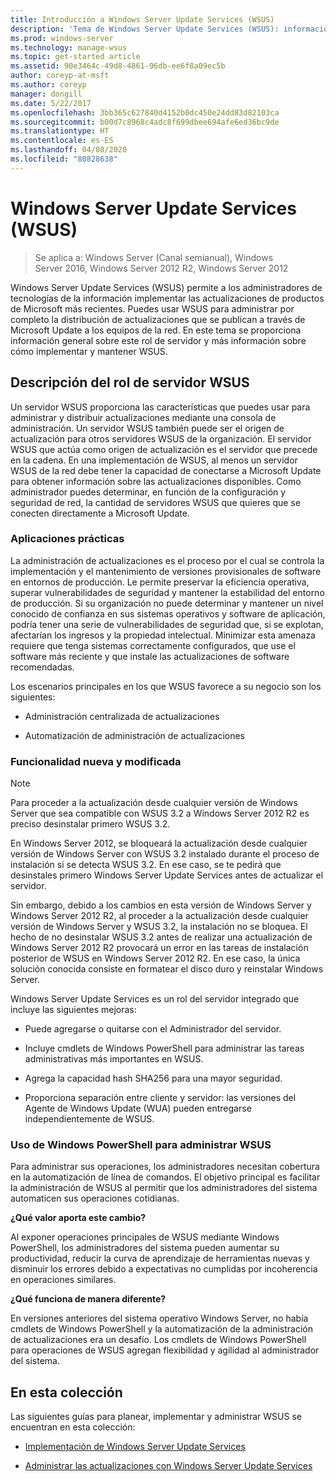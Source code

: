 ```yaml
---
title: Introducción a Windows Server Update Services (WSUS)
description: 'Tema de Windows Server Update Services (WSUS): información general sobre el rol de servidor y sus aplicaciones prácticas'
ms.prod: windows-server
ms.technology: manage-wsus
ms.topic: get-started article
ms.assetid: 90e3464c-49d8-4861-96db-ee6f8a09ec5b
author: coreyp-at-msft
ms.author: coreyp
manager: dongill
ms.date: 5/22/2017
ms.openlocfilehash: 3bb365c627840d4152b0dc450e24dd83d82103ca
ms.sourcegitcommit: b00d7c8968c4adc8f699dbee694afe6ed36bc9de
ms.translationtype: HT
ms.contentlocale: es-ES
ms.lasthandoff: 04/08/2020
ms.locfileid: "80828638"
---
```

# <a name="windows-server-update-services-wsus"></a>Windows Server Update Services (WSUS)

>Se aplica a: Windows Server (Canal semianual), Windows Server 2016, Windows Server 2012 R2, Windows Server 2012

Windows Server Update Services (WSUS) permite a los administradores de tecnologías de la información implementar las actualizaciones de productos de Microsoft más recientes. Puedes usar WSUS para administrar por completo la distribución de actualizaciones que se publican a través de Microsoft Update a los equipos de la red. En este tema se proporciona información general sobre este rol de servidor y más información sobre cómo implementar y mantener WSUS.

## <a name="wsus-server-role-description"></a>Descripción del rol de servidor WSUS
Un servidor WSUS proporciona las características que puedes usar para administrar y distribuir actualizaciones mediante una consola de administración. Un servidor WSUS también puede ser el origen de actualización para otros servidores WSUS de la organización. El servidor WSUS que actúa como origen de actualización es el servidor que precede en la cadena. En una implementación de WSUS, al menos un servidor WSUS de la red debe tener la capacidad de conectarse a Microsoft Update para obtener información sobre las actualizaciones disponibles. Como administrador puedes determinar, en función de la configuración y seguridad de red, la cantidad de servidores WSUS que quieres que se conecten directamente a Microsoft Update.

### <a name="practical-applications"></a>Aplicaciones prácticas
La administración de actualizaciones es el proceso por el cual se controla la implementación y el mantenimiento de versiones provisionales de software en entornos de producción. Le permite preservar la eficiencia operativa, superar vulnerabilidades de seguridad y mantener la estabilidad del entorno de producción. Si su organización no puede determinar y mantener un nivel conocido de confianza en sus sistemas operativos y software de aplicación, podría tener una serie de vulnerabilidades de seguridad que, si se explotan, afectarían los ingresos y la propiedad intelectual. Minimizar esta amenaza requiere que tenga sistemas correctamente configurados, que use el software más reciente y que instale las actualizaciones de software recomendadas.

Los escenarios principales en los que WSUS favorece a su negocio son los siguientes:

-   Administración centralizada de actualizaciones

-   Automatización de administración de actualizaciones

### <a name="new-and-changed-functionality"></a>Funcionalidad nueva y modificada

> [!NOTE]
> Para proceder a la actualización desde cualquier versión de Windows Server que sea compatible con WSUS 3.2 a Windows Server 2012 R2 es preciso desinstalar primero WSUS 3.2.
> 
> En Windows Server 2012, se bloqueará la actualización desde cualquier versión de Windows Server con WSUS 3.2 instalado durante el proceso de instalación si se detecta WSUS 3.2. En ese caso, se te pedirá que desinstales primero Windows Server Update Services antes de actualizar el servidor.
> 
> Sin embargo, debido a los cambios en esta versión de Windows Server y Windows Server 2012 R2, al proceder a la actualización desde cualquier versión de Windows Server y WSUS 3.2, la instalación no se bloquea. El hecho de no desinstalar WSUS 3.2 antes de realizar una actualización de Windows Server 2012 R2 provocará un error en las tareas de instalación posterior de WSUS en Windows Server 2012 R2. En ese caso, la única solución conocida consiste en formatear el disco duro y reinstalar Windows Server.

Windows Server Update Services es un rol del servidor integrado que incluye las siguientes mejoras:

-   Puede agregarse o quitarse con el Administrador del servidor.

-   Incluye cmdlets de Windows PowerShell para administrar las tareas administrativas más importantes en WSUS.

-   Agrega la capacidad hash SHA256 para una mayor seguridad.

-   Proporciona separación entre cliente y servidor: las versiones del Agente de Windows Update (WUA) pueden entregarse independientemente de WSUS.

### <a name="using-windows-powershell-to-manage-wsus"></a>Uso de Windows PowerShell para administrar WSUS
Para administrar sus operaciones, los administradores necesitan cobertura en la automatización de línea de comandos. El objetivo principal es facilitar la administración de WSUS al permitir que los administradores del sistema automaticen sus operaciones cotidianas.

**¿Qué valor aporta este cambio?**

Al exponer operaciones principales de WSUS mediante Windows PowerShell, los administradores del sistema pueden aumentar su productividad, reducir la curva de aprendizaje de herramientas nuevas y disminuir los errores debido a expectativas no cumplidas por incoherencia en operaciones similares.

**¿Qué funciona de manera diferente?**

En versiones anteriores del sistema operativo Windows Server, no había cmdlets de Windows PowerShell y la automatización de la administración de actualizaciones era un desafío. Los cmdlets de Windows PowerShell para operaciones de WSUS agregan flexibilidad y agilidad al administrador del sistema.

## <a name="in-this-collection"></a>En esta colección
Las siguientes guías para planear, implementar y administrar WSUS se encuentran en esta colección:

-   [Implementación de Windows Server Update Services](../deploy/deploy-windows-server-update-services.md)

-   [Administrar las actualizaciones con Windows Server Update Services](../manage/update-management-with-windows-server-update-services.md)


